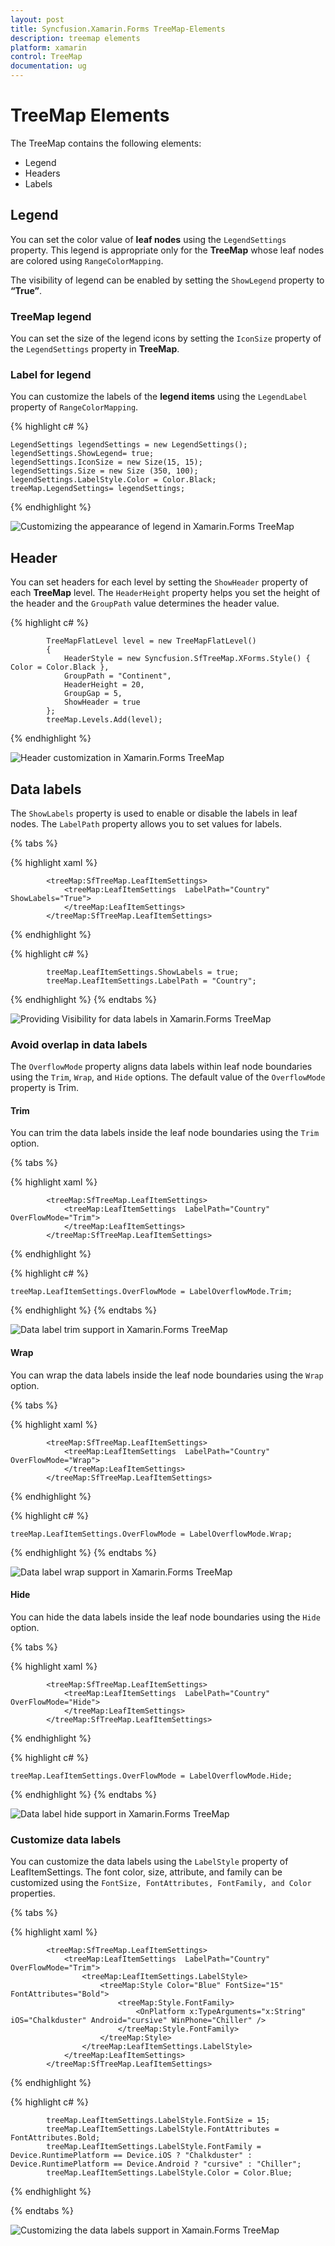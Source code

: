 ```yaml
---
layout: post
title: Syncfusion.Xamarin.Forms TreeMap-Elements
description: treemap elements
platform: xamarin
control: TreeMap
documentation: ug
---
```


# TreeMap Elements

The TreeMap contains the following elements:

* Legend
* Headers
* Labels

## Legend

You can set the color value of **leaf nodes** using the `LegendSettings` property. This legend is appropriate only for the **TreeMap** whose leaf nodes are colored using `RangeColorMapping`.

The visibility of legend can be enabled by setting the `ShowLegend` property to **“True”**.

### TreeMap legend

You can set the size of the legend icons by setting the `IconSize` property of the `LegendSettings` property in **TreeMap**.

### Label for legend

You can customize the labels of the **legend items** using the `LegendLabel` property of `RangeColorMapping`. 

{% highlight c# %}

    LegendSettings legendSettings = new LegendSettings();
    legendSettings.ShowLegend= true;
    legendSettings.IconSize = new Size(15, 15);
    legendSettings.Size = new Size (350, 100);
    legendSettings.LabelStyle.Color = Color.Black;
    treeMap.LegendSettings= legendSettings;

{% endhighlight %}

![Customizing the appearance of legend in Xamarin.Forms TreeMap](Getting-Started_images/Legend.jpg)



## Header

You can set headers for each level by setting the `ShowHeader` property of each **TreeMap** level. The `HeaderHeight` property helps you set the height of the header and the `GroupPath` value determines the header value. 

{% highlight c# %}

            TreeMapFlatLevel level = new TreeMapFlatLevel()
            {
                HeaderStyle = new Syncfusion.SfTreeMap.XForms.Style() { Color = Color.Black },
                GroupPath = "Continent",
                HeaderHeight = 20,
                GroupGap = 5,
                ShowHeader = true
            };
            treeMap.Levels.Add(level);     


{% endhighlight %} 


![Header customization in Xamarin.Forms TreeMap](Getting-Started_images/Header.jpg)

## Data labels

The `ShowLabels` property is used to enable or disable the labels in leaf nodes. The `LabelPath` property allows you to set values for labels.

{% tabs %}

{% highlight xaml %}

            <treeMap:SfTreeMap.LeafItemSettings>
                <treeMap:LeafItemSettings  LabelPath="Country" ShowLabels="True">
                </treeMap:LeafItemSettings>
            </treeMap:SfTreeMap.LeafItemSettings>

{% endhighlight %}

{% highlight c# %}

            treeMap.LeafItemSettings.ShowLabels = true;
            treeMap.LeafItemSettings.LabelPath = "Country";
 
{% endhighlight %}
{% endtabs %} 


![Providing Visibility for data labels in Xamarin.Forms TreeMap](Getting-Started_images/ShowLabel.jpg)

### Avoid overlap in data labels

The `OverflowMode` property aligns data labels within leaf node boundaries using the `Trim`, `Wrap`, and `Hide` options. The default value of the `OverflowMode` property is Trim.

#### Trim
You can trim the data labels inside the leaf node boundaries using the `Trim` option.

{% tabs %}

{% highlight xaml %}

            <treeMap:SfTreeMap.LeafItemSettings>
                <treeMap:LeafItemSettings  LabelPath="Country" OverFlowMode="Trim">
                </treeMap:LeafItemSettings>
            </treeMap:SfTreeMap.LeafItemSettings>

{% endhighlight %}

{% highlight c# %}

    treeMap.LeafItemSettings.OverFlowMode = LabelOverflowMode.Trim;
 
{% endhighlight %}
{% endtabs %}

![Data label trim support in Xamarin.Forms TreeMap](Getting-Started_images/LabelTrim.jpg)

#### Wrap
You can wrap the data labels inside the leaf node boundaries using the `Wrap` option.

{% tabs %}

{% highlight xaml %}

            <treeMap:SfTreeMap.LeafItemSettings>
                <treeMap:LeafItemSettings  LabelPath="Country" OverFlowMode="Wrap">
                </treeMap:LeafItemSettings>
            </treeMap:SfTreeMap.LeafItemSettings>

{% endhighlight %}

{% highlight c# %}

    treeMap.LeafItemSettings.OverFlowMode = LabelOverflowMode.Wrap;
 
{% endhighlight %}
{% endtabs %}

![Data label wrap support in Xamarin.Forms TreeMap](Getting-Started_images/LabelWrap.jpg)

#### Hide
You can hide the data labels inside the leaf node boundaries using the `Hide` option. 

{% tabs %}

{% highlight xaml %}

            <treeMap:SfTreeMap.LeafItemSettings>
                <treeMap:LeafItemSettings  LabelPath="Country" OverFlowMode="Hide">
                </treeMap:LeafItemSettings>
            </treeMap:SfTreeMap.LeafItemSettings>

{% endhighlight %}

{% highlight c# %}

    treeMap.LeafItemSettings.OverFlowMode = LabelOverflowMode.Hide;
 
{% endhighlight %}
{% endtabs %}

![Data label hide support in Xamarin.Forms TreeMap](Getting-Started_images/LabelHide.jpg)

### Customize data labels

You can customize the data labels using the `LabelStyle` property of LeafItemSettings. The font color, size, attribute, and family can be customized using the `FontSize, FontAttributes, FontFamily, and Color` properties.

{% tabs %}

{% highlight xaml %}

            <treeMap:SfTreeMap.LeafItemSettings>
                <treeMap:LeafItemSettings  LabelPath="Country" OverFlowMode="Trim">
                    <treeMap:LeafItemSettings.LabelStyle>
                        <treeMap:Style Color="Blue" FontSize="15" FontAttributes="Bold">
                            <treeMap:Style.FontFamily>
                                <OnPlatform x:TypeArguments="x:String" iOS="Chalkduster" Android="cursive" WinPhone="Chiller" />
                            </treeMap:Style.FontFamily>
                        </treeMap:Style>
                    </treeMap:LeafItemSettings.LabelStyle>
                </treeMap:LeafItemSettings>
            </treeMap:SfTreeMap.LeafItemSettings>

{% endhighlight %}

{% highlight c# %}

            treeMap.LeafItemSettings.LabelStyle.FontSize = 15;
            treeMap.LeafItemSettings.LabelStyle.FontAttributes = FontAttributes.Bold;
            treeMap.LeafItemSettings.LabelStyle.FontFamily = Device.RuntimePlatform == Device.iOS ? "Chalkduster" : Device.RuntimePlatform == Device.Android ? "cursive" : "Chiller";
            treeMap.LeafItemSettings.LabelStyle.Color = Color.Blue;
 
{% endhighlight %}

{% endtabs %}

![Customizing the data labels support in Xamain.Forms TreeMap ](Getting-Started_images/LabelCustomize.jpg)

